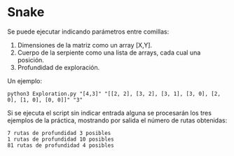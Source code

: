 # Snake
Se puede ejecutar indicando parámetros entre comillas:
1. Dimensiones de la matriz como un array [X,Y].
2. Cuerpo de la serpiente como una lista de arrays, cada cual una posición.
3. Profundidad de exploración.

Un ejemplo:
```
python3 Exploration.py "[4,3]" "[[2, 2], [3, 2], [3, 1], [3, 0], [2, 0], [1, 0], [0, 0]]" "3"
```

Si se ejecuta el script sin indicar entrada alguna se procesarán los tres ejemplos de la práctica, mostrando por salida el número de rutas obtenidas:
```
7 rutas de profundidad 3 posibles
1 rutas de profundidad 10 posibles
81 rutas de profundidad 4 posibles
```